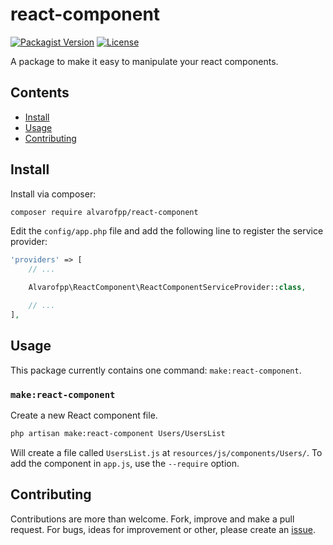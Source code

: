 # react-component
[![Packagist Version](https://img.shields.io/packagist/v/alvarofpp/react-component)](https://packagist.org/packages/alvarofpp/react-component)
[![License](https://img.shields.io/badge/license-MIT-brightgreen.svg)](https://github.com/alvarofpp/laravel-react-component/blob/master/LICENSE)

A package to make it easy to manipulate your react components.

## Contents
  - [Install](#install)
  - [Usage](#usage)
  - [Contributing](#contributing)

## Install
Install via composer:
```bash
composer require alvarofpp/react-component
```

Edit the `config/app.php` file and add the following line to register the service provider:
```php
'providers' => [
    // ...

    Alvarofpp\ReactComponent\ReactComponentServiceProvider::class,

    // ...
],
```

## Usage
This package currently contains one command: `make:react-component`.

### `make:react-component`
Create a new React component file.

```bash
php artisan make:react-component Users/UsersList
```

Will create a file called `UsersList.js` at `resources/js/components/Users/`.
To add the component in `app.js`, use the `--require` option.

## Contributing
Contributions are more than welcome. Fork, improve and make a pull request. For bugs, ideas for improvement or other, please create an [issue](https://github.com/alvarofpp/laravel-react-components/issues).
